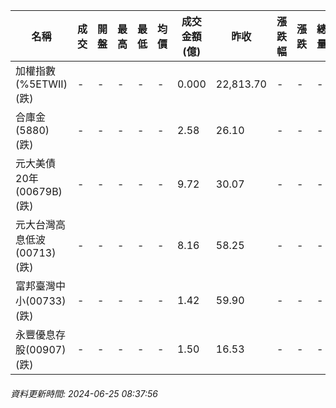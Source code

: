 | 名稱 | 成交 | 開盤 | 最高 | 最低 | 均價 | 成交金額(億) | 昨收 | 漲跌幅 | 漲跌 | 總量 | 昨量 | 振幅 |
| -------- | -------- | -------- | -------- |-------- | -------- | -------- |-------- |-------- |-------- | -------- | -------- |-------- |
|加權指數(%5ETWII) (跌)|-|-|-|-|-|0.000|22,813.70|-|-|-|-|0.00%|
|合庫金(5880) (跌)|-|-|-|-|-|2.58|26.10|-|-|-|-|0.00%|
|元大美債20年(00679B) (跌)|-|-|-|-|-|9.72|30.07|-|-|-|-|0.00%|
|元大台灣高息低波(00713) (跌)|-|-|-|-|-|8.16|58.25|-|-|-|-|0.00%|
|富邦臺灣中小(00733) (跌)|-|-|-|-|-|1.42|59.90|-|-|-|-|0.00%|
|永豐優息存股(00907) (跌)|-|-|-|-|-|1.50|16.53|-|-|-|-|0.00%|
###### 資料更新時間: 2024-06-25 08:37:56